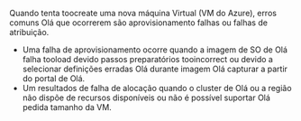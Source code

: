 Quando tenta toocreate uma nova máquina Virtual (VM do Azure), erros comuns Olá que ocorrerem são aprovisionamento falhas ou falhas de atribuição.

* Uma falha de aprovisionamento ocorre quando a imagem de SO de Olá falha tooload devido passos preparatórios tooincorrect ou devido a selecionar definições erradas Olá durante imagem Olá capturar a partir do portal de Olá.
* Um resultados de falha de alocação quando o cluster de Olá ou a região não dispõe de recursos disponíveis ou não é possível suportar Olá pedida tamanho da VM.

